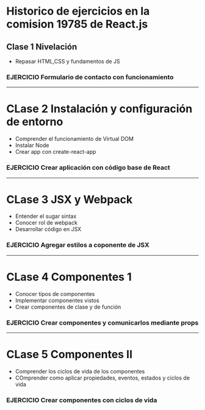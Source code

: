 # Historico de ejercicios en la comision 19785 de React.js


## Clase 1 Nivelación

- Repasar HTML,CSS y fundamentos de JS

### EJERCICIO Formulario de contacto con funcionamiento

------

# CLase 2 Instalación y configuración de entorno

- Comprender el funcionamiento de Virtual DOM
- Instalar Node
- Crear app con create-react-app

### EJERCICIO Crear aplicación con código base de React

------

# CLase 3 JSX y Webpack

- Entender el sugar sintax
- Conocer rol de webpack
- Desarrollar código en JSX

### EJERCICIO Agregar estilos a coponente de JSX


------

# CLase 4 Componentes 1

- Conocer tipos de componentes
- Implementar componentes vistos
- Crear componentes de clase y de función

### EJERCICIO Crear componentes y comunicarlos mediante props


------

# CLase 5 Componentes II

- Comprender los ciclos de vida de los componentes
- COmprender como aplicar propiedades, eventos, estados y ciclos de vida

### EJERCICIO Crear componentes con ciclos de vida